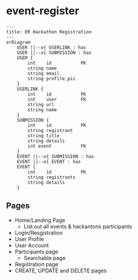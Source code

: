 # event-register

```mermaid
---
title: ER Hackathon Registration
---
erDiagram
    USER ||--o{ USERLINK : has
    USER ||--o{ SUBMISSION : has
    USER {
        int    id           PK
        string name
        string email
        string profile_pic
    }
    USERLINK {
        int    id           PK
        int    user         FK
        string url
        string name
    }
    SUBMISSION {
        int    id           PK
        string registrant
        string title
        string details
        int event           FK
    }
    EVENT ||--o{ SUBMISSION : has
    EVENT ||--o{ EVENT : has
    EVENT {
        int    id           PK
        string registrants
        string details
    }

```

## Pages
 - Home/Landing Page
   - List out all events & hackantons participants
 - Login/Resgistration
 - User Profile
 - User Account
 - Participants page
   - Searchable page
 - Registration page
 - CREATE, UPDATE and DELETE pages